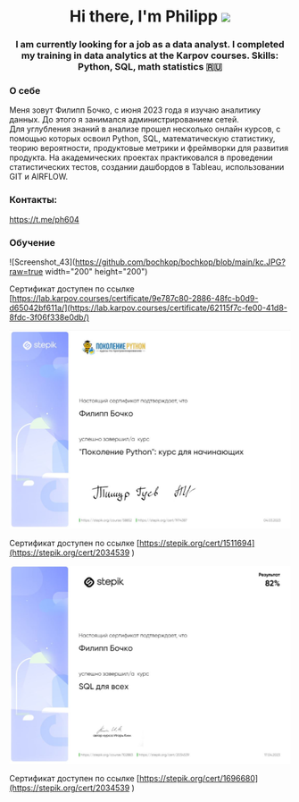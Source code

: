 <h1 align="center">Hi there, I'm Philipp</a> 
<img src="https://github.com/blackcater/blackcater/raw/main/images/Hi.gif" height="32"/></h1>
<h3 align="center">I am currently looking for a job as a data analyst. I completed my training in data analytics at the Karpov courses. Skills: Python, SQL, math statistics 🇷🇺</h3>

### О себе
Меня зовут Филипп Бочко, с июня 2023 года я изучаю аналитику данных. До этого я занимался администрированием сетей.  
Для углубления знаний в анализе прошел несколько онлайн курсов, с помощью которых освоил Python, SQL, математическую статистику, теорию вероятности, продуктовые метрики и фреймворки для развития продукта.
На академических проектах практиковался в проведении статистических тестов, создании дашбордов в Tableau, использовании GIT и AIRFLOW.

### Контакты:
https://t.me/ph604
### Обучение

![Screenshot_43](https://github.com/bochkop/bochkop/blob/main/kc.JPG?raw=true  width="200" height="200")

Сертификат доступен по ссылке [https://lab.karpov.courses/certificate/9e787c80-2886-48fc-b0d9-d65042bf611a/](https://lab.karpov.courses/certificate/62115f7c-fe00-41d8-8fdc-3f06f338e0db/)

![Screenshot_44](https://github.com/bochkop/bochkop/blob/main/st1.JPG?raw=true)

Сертификат доступен по ссылке [https://stepik.org/cert/1511694](https://stepik.org/cert/2034539
)

![Screenshot_45](https://github.com/bochkop/bochkop/blob/main/st2.JPG?raw=true)

Сертификат доступен по ссылке [https://stepik.org/cert/1696680](https://stepik.org/cert/2034539
)


<!--
**bochkop/bochkop** is a ✨ _special_ ✨ repository because its `README.md` (this file) appears on your GitHub profile.

Here are some ideas to get you started:

- 🔭 I’m currently working on ...
- 🌱 I’m currently learning ...
- 👯 I’m looking to collaborate on ...
- 🤔 I’m looking for help with ...
- 💬 Ask me about ...
- 📫 How to reach me: ...
- 😄 Pronouns: ...
- ⚡ Fun fact: ...
-->
